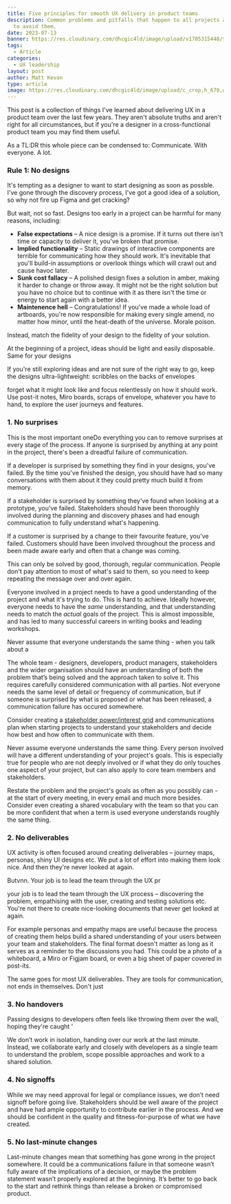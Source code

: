 ```yaml
---
title: Five principles for smooth UX delivery in product teams
description: Common problems and pitfalls that happen to all projects and ways
  to avoid them.
date: 2023-07-13
banner: https://res.cloudinary.com/dhcgic4ld/image/upload/v1705315448/triangles.svg
tags:
  - Article
categories:
  - UX leadership
layout: post
author: Matt Kevan
type: article
image: https://res.cloudinary.com/dhcgic4ld/image/upload/c_crop,h_678,w_905,x_142,y_143/c_scale,h_678,w_905/v1705313497/902.png
---
```


This post is a collection of things I've learned about delivering UX in a product team over the last few years. They aren't absolute truths and aren't right for all circumstances, but if you're a designer in a cross-functional product team you may find them useful.

As a TL:DR this whole piece can be condensed to: Communicate. With everyone. A lot.

### Rule 1: No designs

It's tempting as a designer to want to start designing as soon as possble. I've gone through the discovery process, I've got a good idea of a solution, so why not fire up Figma and get cracking?

But wait, not so fast. Designs too early in a project can be harmful for many reasons, including:

* **False expectations** – A nice design is a promise. If it turns out there isn't time or capacity to deliver it, you've broken that promise. 
* **Implied functionality** – Static drawings of interactive components are terrible for communicating how they should work. It's inevitable that you'll build-in assumptions or overlook things which will crawl out and cause havoc later.
* **Sunk cost fallacy** – A polished design fixes a solution in amber, making it harder to change or throw away. It might not be the right solution but you have no choice but to continue with it as there isn't the time or energy to start again with a better idea.
* **Maintenence hell** – Congratulations! If you've made a whole load of artboards, you're now responsible for making every single amend, no matter how minor, until the heat-death of the universe. Morale poison.

Instead, match the fidelity of your design to the fidelity of your solution.

At the beginning of a project, ideas should be light and easily disposable. Same for your designs

If you're still exploring ideas and are not sure of the right way to go, keep the designs ultra-lightweight: scribbles on the backs of envelopes

forget what it might look like and focus relentlessly on how it should work. Use post-it notes, Miro boards, scraps of envelope, whatever you have to hand, to explore the user journeys and features.

### 1. No surprises

This is the most important oneDo everything you can to remove surprises at every stage of the process. If anyone is surprised by anything at any point in the project, there's been a dreadful failure of communication.

If a developer is surprised by something they find in your designs, you've failed. By the time you've finished the design, you should have had so many conversations with them about it they could pretty much build it from memory.

If a stakeholder is surprised by something they've found when looking at a prototype, you've failed. Stakeholders should have been thoroughly involved during the planning and discovery phases and had enough communication to fully understand what's happening.

If a customer is surprised by a change to their favourite feature, you've failed. Customers should have been involved throughout the process and been made aware early and often that a change was coming.

This can only be solved by good, thorough, regular communication. People don't pay attention to most of what's said to them, so you need to keep repeating the message over and over again.

Everyone involved in a project needs to have a good understanding of the project and what it's trying to do. This is hard to achieve. Ideally however, everyone needs to have the *same* understanding, and that understanding needs to match the *actual* goals of the project. This is almost impossible, and has led to many successful careers in writing books and leading workshops.

Never assume that everyone understands the same thing - when you talk about a

The whole team - designers, developers, product managers, stakeholders and the wider organisation should have an understanding of both the problem that’s being solved and the approach taken to solve it. This requires carefully considered communication with all parties. Not everyone needs the same level of detail or frequency of communication, but if someone is surprised by what is proposed or what has been released, a communication failure has occured somewhere. 

Consider creating a [stakeholder power/interest grid](https://en.wikipedia.org/wiki/Stakeholder_analysis) and communications plan when starting projects to understand your stakeholders and decide how best and how often to communicate with them.

Never assume everyone understands the same thing. Every person involved will have a different understanding of your project's goals. This is especially true for people who are not deeply involved or if what they do only touches one aspect of your project, but can also apply to core team members and stakeholders. 

Restate the problem and the project's goals as often as you possibly can - at the start of every meeting, in every email and much more besides. Consider even creating a shared vocabulary with the team so that you can be more confident that when a term is used everyone understands roughly the same thing.

### 2. No deliverables

UX activity is often focused around creating deliverables – journey maps, personas, shiny UI designs etc. We put a lot of effort into making them look nice. And then they're never looked at again.

Butvnn. Your job is to lead the team through the UX pr

your job is to lead the team through the UX process – discovering the problem, empathising with the user, creating and testing solutions etc. 
You're not there to create nice-looking documents that never get looked at again.



 For example personas and empathy maps are useful because the process of creating them helps build a shared understanding of your users between your team and stakeholders. The final format doesn't matter as long as it serves as a reminder to the discussions you had. This could be a photo of a whiteboard, a Miro or Figjam board, or even a big sheet of paper covered in post-its.

The same goes for most UX deliverables. They are tools for communication, not ends in themselves. Don't just 

### 3. No handovers

Passing designs to developers often feels like throwing them over the wall, hoping they're caught '

We don’t work in isolation, handing over our work at the last minute. Instead, we collaborate early and closely with developers as a single team to understand the problem, scope possible approaches and work to a shared solution.

### 4. No signoffs

While we may need approval for legal or compliance issues, we don’t need signoff before going live. Stakeholders should be well aware of the project and have had ample opportunity to contribute earlier in the process. And we should be confident in the quality and fitness-for-purpose of what we have created.

### 5. No last-minute changes

Last-minute changes mean that something has gone wrong in the project somewhere. It could be a communications failure in that someone wasn’t fully aware of the implications of a decision, or maybe the problem statement wasn’t properly explored at the beginning. It’s better to go back to the start and rethink things than release a broken or compromised product.
